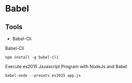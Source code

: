 # Babel 

## Tools

* Babel-Cli

Babel-Cli
```
npm install -g babel-cli
```

Execute es2015 Javascript Program with NodeJs and Babel
```
babel-node --presets es2015 app.js
```